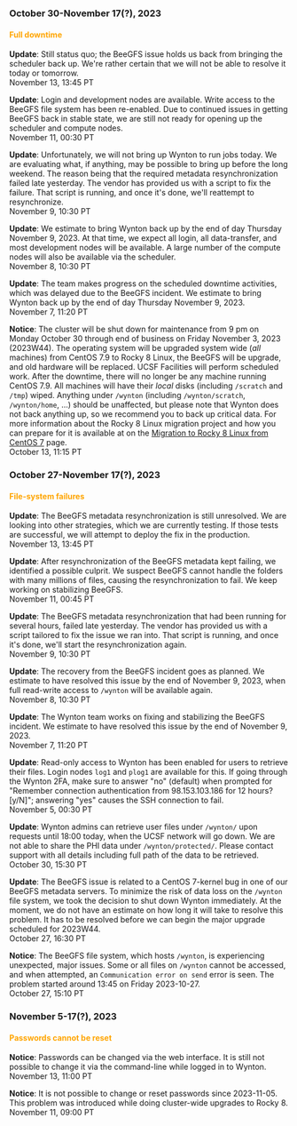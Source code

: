 ### October 30-November 17(?), 2023

#### <span style="color: orange;">Full downtime</span>

**Update**: Still status quo; the BeeGFS issue holds us back from
bringing the scheduler back up.  We're rather certain that we will not
be able to resolve it today or tomorrow.
<br><span class="timestamp">November 13, 13:45 PT</span>

**Update**: Login and development nodes are available. Write access to
the BeeGFS file system has been re-enabled. Due to continued issues in
getting BeeGFS back in stable state, we are still not ready for
opening up the scheduler and compute nodes. 
<br><span class="timestamp">November 11, 00:30 PT</span>

**Update**: Unfortunately, we will not bring up Wynton to run jobs
today. We are evaluating what, if anything, may be possible to bring
up before the long weekend. The reason being that the required
metadata resynchronization failed late yesterday. The vendor has
provided us with a script to fix the failure. That script is running,
and once it's done, we'll reattempt to resynchronize.
<br><span class="timestamp">November 9, 10:30 PT</span>

**Update**: We estimate to bring Wynton back up by the end of day
Thursday November 9, 2023. At that time, we expect all login, all
data-transfer, and most development nodes will be available. A large
number of the compute nodes will also be available via the scheduler.
<br><span class="timestamp">November 8, 10:30 PT</span>

**Update**: The team makes progress on the scheduled downtime
activities, which was delayed due to the BeeGFS incident. We estimate
to bring Wynton back up by the end of day Thursday November 9, 2023.
<br><span class="timestamp">November 7, 11:20 PT</span>

**Notice**: The cluster will be shut down for maintenance from 9 pm on
Monday October 30 through end of business on Friday November 3, 2023
(2023W44).  The operating system will be upgraded system wide (_all_
machines) from CentOS 7.9 to Rocky 8 Linux, the BeeGFS will be
upgrade, and old hardware will be replaced. UCSF Facilities will
perform scheduled work.  After the downtime, there will no longer be
any machine running CentOS 7.9.  All machines will have their _local_
disks (including `/scratch` and `/tmp`) wiped. Anything under
`/wynton` (including `/wynton/scratch`, `/wynton/home`, ...) should be
unaffected, but please note that Wynton does not back anything up, so
we recommend you to back up critical data. For more information about
the Rocky 8 Linux migration project and how you can prepare for it is
available at on the [Migration to Rocky 8 Linux from CentOS
7](/hpc/software/rocky-8-linux.html) page.
<br><span class="timestamp">October 13, 11:15 PT</span>

<!--
start: 2023-10-30T09:00:00
stop: 2023-11-08T17:00:00
length: 
severity: under-maintenance
affected: jobs, beegfs, compute, *
reason: scheduled
 -->


### October 27-November 17(?), 2023

#### <span style="color: orange;">File-system failures</span>

**Update**: The BeeGFS metadata resynchronization is still
unresolved. We are looking into other strategies, which we are
currently testing. If those tests are successful, we will attempt to
deploy the fix in the production.
<br><span class="timestamp">November 13, 13:45 PT</span>

**Update**: After resynchronization of the BeeGFS metadata kept
failing, we identified a possible culprit. We suspect BeeGFS cannot
handle the folders with many millions of files, causing the
resynchronization to fail. We keep working on stabilizing BeeGFS.
<br><span class="timestamp">November 11, 00:45 PT</span>

**Update**: The BeeGFS metadata resynchronization that had been
running for several hours, failed late yesterday. The vendor has
provided us with a script tailored to fix the issue we ran into. That
script is running, and once it's done, we'll start the
resynchronization again.
<br><span class="timestamp">November 9, 10:30 PT</span>

**Update**: The recovery from the BeeGFS incident goes as planned. We
estimate to have resolved this issue by the end of November 9, 2023,
when full read-write access to `/wynton` will be available again.
<br><span class="timestamp">November 8, 10:30 PT</span>

**Update**: The Wynton team works on fixing and stabilizing the BeeGFS
incident. We estimate to have resolved this issue by the end of
November 9, 2023.
<br><span class="timestamp">November 7, 11:20 PT</span>

**Update**: Read-only access to Wynton has been enabled for users to
retrieve their files. Login nodes `log1` and `plog1` are available for
this.  If going through the Wynton 2FA, make sure to answer "no"
(default) when prompted for "Remember connection authentication from
98.153.103.186 for 12 hours? [y/N]"; answering "yes" causes the SSH
connection to fail.
<br><span class="timestamp">November 5, 00:30 PT</span>

**Update**: Wynton admins can retrieve user files under `/wynton/`
upon requests until 18:00 today, when the UCSF network will go
down. We are not able to share the PHI data under
`/wynton/protected/`. Please contact support with all details
including full path of the data to be retrieved.
<br><span class="timestamp">October 30, 15:30 PT</span>

**Update**: The BeeGFS issue is related to a CentOS 7-kernel bug in
one of our BeeGFS metadata servers. To minimize the risk of data loss
on the `/wynton` file system, we took the decision to shut down Wynton
immediately. At the moment, we do not have an estimate on how long it
will take to resolve this problem.  It has to be resolved before we
can begin the major upgrade scheduled for 2023W44.
<br><span class="timestamp">October 27, 16:30 PT</span>

**Notice**: The BeeGFS file system, which hosts `/wynton`, is
experiencing unexpected, major issues.  Some or all files on `/wynton`
cannot be accessed, and when attempted, an `Communication error on
send` error is seen.  The problem started around 13:45 on Friday
2023-10-27.
<br><span class="timestamp">October 27, 15:10 PT</span>

<!--
start: 2023-10-27T13:45:00
stop: 
length: 
severity: filesystem-failure
affected: jobs, beegfs, compute, storage, *
reason: unscheduled
 -->


### November 5-17(?), 2023

#### <span style="color: orange;">Passwords cannot be reset</span>

**Notice**: Passwords can be changed via the web interface. It is
still not possible to change it via the command-line while logged in
to Wynton.
<br><span class="timestamp">November 13, 11:00 PT</span>

**Notice**: It is not possible to change or reset passwords since
2023-11-05. This problem was introduced while doing cluster-wide
upgrades to Rocky 8.
<br><span class="timestamp">November 11, 09:00 PT</span>
